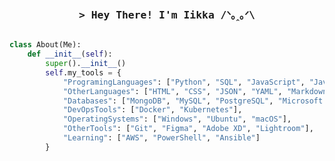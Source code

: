 <h3 align="center">
        <samp>
          > Hey There! I'm Iikka /ᐠ｡ꞈ｡ᐟ\
        </samp>
</h3>


```python

class About(Me):
    def __init__(self):
        super().__init__()
        self.my_tools = {
            "ProgramingLanguages": ["Python", "SQL", "JavaScript", "Java", "Scala", "C"],
            "OtherLanguages": ["HTML", "CSS", "JSON", "YAML", "Markdown"],
            "Databases": ["MongoDB", "MySQL", "PostgreSQL", "Microsoft SQL Server", "SQLite"],
            "DevOpsTools": ["Docker", "Kubernetes"],
            "OperatingSystems": ["Windows", "Ubuntu", "macOS"],
            "OtherTools": ["Git", "Figma", "Adobe XD", "Lightroom"],
            "Learning": ["AWS", "PowerShell", "Ansible"]
        }

```


